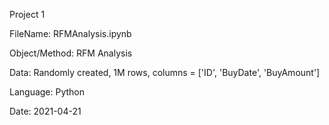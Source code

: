 Project 1

  FileName: RFMAnalysis.ipynb

  Object/Method: RFM Analysis

  Data: Randomly created, 1M rows, columns = ['ID', 'BuyDate', 'BuyAmount']

  Language: Python

  Date: 2021-04-21




